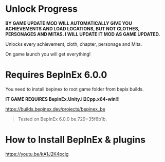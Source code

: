 # Unlock Progress

**BY GAME UPDATE MOD WILL AUTOMATICALLY GIVE YOU ACHIEVEMENTS AND LOAD LOCATIONS, BUT NOT CLOTHES, PERSONAGES AND MITAS. I WILL UPDATE IT MOD AS GAME UPDATED.**

Unlocks every achievement, cloth, chapter, personage and Mita.

On game launch you will get everything!

# Requires BepInEx 6.0.0
You need to install bepinex to root game folder from bepis builds.

**IT GAME REQUIRES BepInEx.Unity.Il2Cpp.x64-win**!!!

https://builds.bepinex.dev/projects/bepinex_be
> Tested on BepInEx 6.0.0 be.729+35f6b1b.

# How to Install BepInEx & plugins
https://youtu.be/kA1J2K4pcjg
